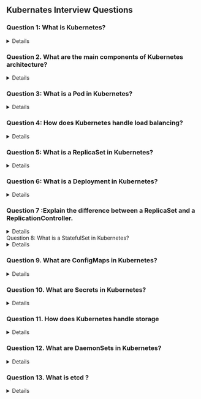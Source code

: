 ## Kubernates Interview Questions 

### Question 1: What is Kubernetes?
<details>

- Kubernetes, also known as K8s
- Is an open-source platform designed to automate deploying, scaling, and operating application containers. 
- It allows you to manage containerized applications across a cluster of nodes, providing mechanisms for deployment, maintenance, and scaling of applications

</details>

### Question 2. What are the main components of Kubernetes architecture?
<details>
  
Answer: The main components of Kubernetes architecture include:

Master Node: This includes components like the API server, etcd (key- value store), controller manager, and scheduler.

Worker Nodes: These include the kubelet (agent running on each node), kube-proxy (networking component), and container runtime (e.g., Docker).

Pods: The smallest deployable units that can contain one or more containers.

Services: logical set of Pods and a policy by which to access them. . Services enable communication between different components within a Kubernetes cluster, allowing Pods. even if the pod scale up or down.

Namespaces: Namespaces allow for the isolation of resources within a Kubernetes cluster. Resources like Pods, Services, ConfigMaps, and Secrets are scoped to a particular namespace. Provide a way to divide cluster resources between multiple users.

</details>

### Question 3: What is a Pod in Kubernetes?
<details>

- A Pod is the smallest deployable unit in Kubernetes and represents a single instance of a running process in a cluster. A Pod can contain one or more containers that share the same network namespace and storage volumes.

</details>

### Question 4: How does Kubernetes handle load balancing?
<details>

Kubernetes handles load balancing primarily through **Services**, which distribute network traffic across a set of Pods to ensure that no single Pod is overwhelmed. 

### 1. **Service-Based Load Balancing**
   - **ClusterIP (default)**: 
     - The default type of Service, `ClusterIP`, creates an internal IP address for a set of Pods within the cluster. This type of Service is only accessible within the cluster and is typically used for internal communication between services.

   - **NodePort**: 
     - If you have a web application running on a Kubernetes cluster, that makes an application accessible from outside the cluster by opening a specific port on all the nodes

   - **LoadBalancer**: 
     - The `LoadBalancer` type of Service integrates that routes traffic to the Kubernetes Service. The external load balancer directs traffic to the appropriate node and then distributes it across the Pods in the Service. 

   - **ExternalName**: 
     - it maps a Service to an external DNS name
</details>

### Question 5: What is a ReplicaSet in Kubernetes?
<details>

- A ReplicaSet ensures that a specified number of pod replicas arerunning at any given time. It can be used to scale pods up or down, replace failed pods, and ensure the desired state of the application is maintained. A ReplicaSet is defined using a YAML or JSON file, specifying the desired number of replicas and the template for the pods.

</details>

### Question 6: What is a Deployment in Kubernetes?
<details>
  
A Deployment provides declarative updates to applications and ensures that the desired number of pod replicas are running. It allows for rolling updates, rollbacks, and scaling of applications. Deployments use a Pod template to create Pods and manage the lifecycle of these Pods through ReplicaSets.
</details>

### Question 7 :Explain the difference between a ReplicaSet and a ReplicationController.
<details>

- **ReplicationController** is an older method for ensuring a specified number of Pods are running, limited to equality-based selectors.
- **ReplicaSet** is a more modern and flexible method, supporting both equality-based and set-based selectors, and is preferred for most use cases.
Supports both **equality-based** and **set-based** selectors. Set-based selectors allow for more flexible selection criteria, such as selecting Pods with labels that are in a specified set or not in a set. For example, you could use a selector like `env in (production, staging)` to select Pods with the `env` label set to either `production` or `staging`.

</details



### Question 8: What is a StatefulSet in Kubernetes?
<details>

A **StatefulSet** in Kubernetes is a resource designed for managing stateful applications that require persistent storage and stable network identities. 

### Key Features of StatefulSet:

1. **Stable Network Identities**:
   - Each Pod in a StatefulSet has a stable, unique network identity. Pods are assigned a unique name that includes an ordinal index (e.g., `myapp-0`, `myapp-1`, etc.), which is maintained across Pod restarts. 

2. **Stable Persistent Storage**:
   - StatefulSets can be configured with PersistentVolumeClaims (PVCs) that provide stable, persistent storage. Each Pod gets its own PVC that is not shared with other Pods. 

3. **Ordered Deployment and Scaling**:
   - StatefulSets deploy and scale Pods in a specific, sequential order.

4. **Graceful Shutdown**:
   - StatefulSets ensure that Pods are shut down gracefully and in the reverse order of their creation. 

</details>


### Question 9. What are ConfigMaps in Kubernetes?
<details>

**ConfigMaps** in Kubernetes are used to store non-confidential configuration data in key-value pairs. They allow you to decouple configuration details from your application code, making your containerized applications more portable and easier to manage.

### Key Features of ConfigMaps:

1. **Storage of Configuration Data**:
   - ConfigMaps are designed to store configuration data that doesn't contain sensitive information. Examples include environment variables, configuration files, command-line arguments, or any other data your application needs to function properly.

2. **Decoupling Configuration from Code**:
   - By using ConfigMaps, you can separate your application's configuration from its container image. This means you can reuse the same container image across different environments (e.g., development, staging, production) while providing environment-specific configurations via ConfigMaps.


</details>

### Question 10. What are Secrets in Kubernetes?
<details>
  
- Secrets are used to store sensitive data, such as passwords, OAuth tokens, and SSH keys. They are similar to Config Maps but provide additional functionalities to ensure the data is handled securely. Secrets can be encrypted at rest and are only accessible to Pods that have been explicitly granted access.

</details>


### Question 11. How does Kubernetes handle storage
<details>

Kubernetes manages storage through several key abstractions and components that allow Pods to manage, and use storage resources effectively. 

### 1. **Volumes**

- **Volumes**: Volumes are storage resources that can be attached to Pods. They exist as long as the Pod exists, and can be shared between containers in the same Pod. 

Kubernetes supports various types of volumes:
  - **emptyDir**: Provides a temporary storage volume that is created when a Pod is assigned to a Node and is deleted when the Pod is removed. Useful for scratch space.
  - **hostPath**: Mounts a file or directory from the host Node’s filesystem into a Pod. Typically used for testing or development.
  - **nfs**: Mounts a Network File System (NFS) share into the Pod, allowing Pods to share storage across Nodes.
  - **configMap**: Provides configuration data to Pods in the form of files or environment variables.
  - **secret**: Provides sensitive data to Pods in a secure way, often used for credentials or keys.

### 2. **Persistent Volumes (PV)**

- **Persistent Volumes (PV)**:  that have been provisioned by an administrator or dynamically created by the system. PVs can represent various types of storage, such as local disks, network storage (NFS, iSCSI), cloud provider storage (AWS EBS, GCE PD), and more.

### 3. **PersistentVolumeClaims (PVC)**

- **PersistentVolumeClaims (PVC)**: PVCs are requests for storage made by users. They specify the amount of storage required and can include other parameters such as access modes (e.g., ReadWriteOnce, ReadOnlyMany). When a PVC is created, Kubernetes will find an available PV that meets the criteria and bind them together.


</details>

### Question 12. What are DaemonSets in Kubernetes?
<details>
- DaemonSets ensure that a copy of a Pod runs on all (or some) nodes. in the cluster. They are typically used for background processes such as logging, monitoring, and other system-level services that need to run on every node.
</details>

### Question 13. What is etcd ?
<details>

- etcd stores the entire state of the Kubernetes cluster, including information about nodes, Pods, ConfigMaps, Secrets, services, and more. Any change in the cluster's state, such as the creation or deletion of resources, is recorded in etcd.
</details>
